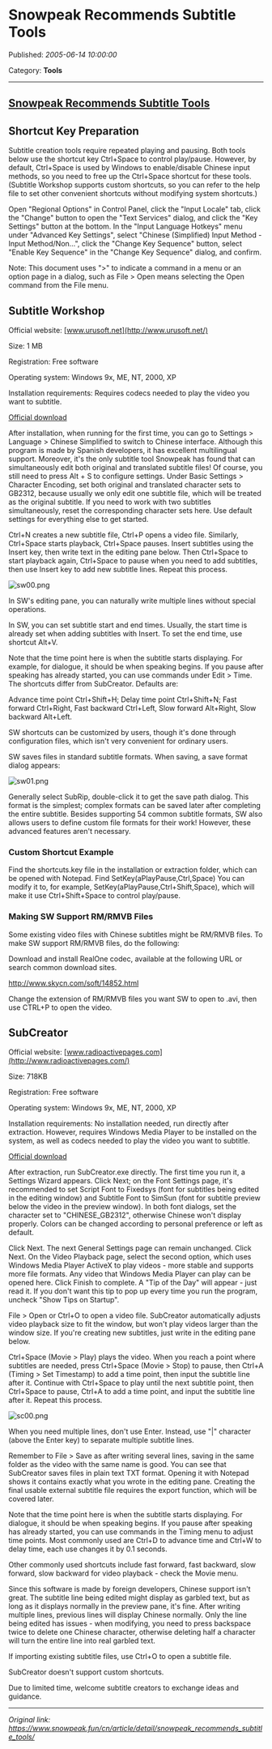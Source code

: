# Snowpeak Recommends Subtitle Tools

Published: *2005-06-14 10:00:00*

Category: __Tools__

---------

## [Snowpeak Recommends Subtitle Tools](/cn/article/detail/snowpeak_recommends_subtitle_tools/)


## Shortcut Key Preparation

Subtitle creation tools require repeated playing and pausing. Both tools below use the shortcut key Ctrl+Space to control play/pause. However, by default, Ctrl+Space is used by Windows to enable/disable Chinese input methods, so you need to free up the Ctrl+Space shortcut for these tools. (Subtitle Workshop supports custom shortcuts, so you can refer to the help file to set other convenient shortcuts without modifying system shortcuts.)

Open "Regional Options" in Control Panel, click the "Input Locale" tab, click the "Change" button to open the "Text Services" dialog, and click the "Key Settings" button at the bottom. In the "Input Language Hotkeys" menu under "Advanced Key Settings", select "Chinese (Simplified) Input Method - Input Method/Non...", click the "Change Key Sequence" button, select "Enable Key Sequence" in the "Change Key Sequence" dialog, and confirm.

Note: This document uses ">" to indicate a command in a menu or an option page in a dialog, such as File > Open means selecting the Open command from the File menu.

## Subtitle Workshop

Official website: [www.urusoft.net](http://www.urusoft.net/)

Size: 1 MB

Registration: Free software

Operating system: Windows 9x, ME, NT, 2000, XP

Installation requirements: Requires codecs needed to play the video you want to subtitle.

[Official download](http://www.urusoft.net/download.php?lang=1&id=sw)

After installation, when running for the first time, you can go to Settings > Language > Chinese Simplified to switch to Chinese interface. Although this program is made by Spanish developers, it has excellent multilingual support. Moreover, it's the only subtitle tool Snowpeak has found that can simultaneously edit both original and translated subtitle files! Of course, you still need to press Alt + S to configure settings. Under Basic Settings > Character Encoding, set both original and translated character sets to GB2312, because usually we only edit one subtitle file, which will be treated as the original subtitle. If you need to work with two subtitles simultaneously, reset the corresponding character sets here. Use default settings for everything else to get started.

Ctrl+N creates a new subtitle file, Ctrl+P opens a video file. Similarly, Ctrl+Space starts playback, Ctrl+Space pauses. Insert subtitles using the Insert key, then write text in the editing pane below. Then Ctrl+Space to start playback again, Ctrl+Space to pause when you need to add subtitles, then use Insert key to add new subtitle lines. Repeat this process.

![sw00.png](../assets/img/20050614_snowpeak_recommends_01.png)

In SW's editing pane, you can naturally write multiple lines without special operations.

In SW, you can set subtitle start and end times. Usually, the start time is already set when adding subtitles with Insert. To set the end time, use shortcut Alt+V.

Note that the time point here is when the subtitle starts displaying. For example, for dialogue, it should be when speaking begins. If you pause after speaking has already started, you can use commands under Edit > Time. The shortcuts differ from SubCreator. Defaults are:

Advance time point Ctrl+Shift+H; Delay time point Ctrl+Shift+N;
Fast forward Ctrl+Right, Fast backward Ctrl+Left, Slow forward Alt+Right, Slow backward Alt+Left.

SW shortcuts can be customized by users, though it's done through configuration files, which isn't very convenient for ordinary users.

SW saves files in standard subtitle formats. When saving, a save format dialog appears:

![sw01.png](../assets/img/20050614_snowpeak_recommends_02.png)

Generally select SubRip, double-click it to get the save path dialog. This format is the simplest; complex formats can be saved later after completing the entire subtitle. Besides supporting 54 common subtitle formats, SW also allows users to define custom file formats for their work! However, these advanced features aren't necessary.

### Custom Shortcut Example

Find the shortcuts.key file in the installation or extraction folder, which can be opened with Notepad. Find
SetKey(aPlayPause,Ctrl,Space)
You can modify it to, for example, SetKey(aPlayPause,Ctrl+Shift,Space), which will make it use Ctrl+Shift+Space to control play/pause.

### Making SW Support RM/RMVB Files

Some existing video files with Chinese subtitles might be RM/RMVB files. To make SW support RM/RMVB files, do the following:

Download and install RealOne codec, available at the following URL or search common download sites.

<http://www.skycn.com/soft/14852.html>

Change the extension of RM/RMVB files you want SW to open to .avi, then use CTRL+P to open the video.

## SubCreator

Official website: [www.radioactivepages.com](http://www.radioactivepages.com/)

Size: 718KB

Registration: Free software

Operating system: Windows 9x, ME, NT, 2000, XP

Installation requirements: No installation needed, run directly after extraction. However, requires Windows Media Player to be installed on the system, as well as codecs needed to play the video you want to subtitle.

[Official download](http://www.radioactivepages.com/download/SubCreator1.2.0.117.zip)

After extraction, run SubCreator.exe directly. The first time you run it, a Settings Wizard appears. Click Next; on the Font Settings page, it's recommended to set Script Font to Fixedsys (font for subtitles being edited in the editing window) and Subtitle Font to SimSun (font for subtitle preview below the video in the preview window). In both font dialogs, set the character set to "CHINESE_GB2312", otherwise Chinese won't display properly. Colors can be changed according to personal preference or left as default.

Click Next. The next General Settings page can remain unchanged. Click Next. On the Video Playback page, select the second option, which uses Windows Media Player ActiveX to play videos - more stable and supports more file formats. Any video that Windows Media Player can play can be opened here. Click Finish to complete. A "Tip of the Day" will appear - just read it. If you don't want this tip to pop up every time you run the program, uncheck "Show Tips on Startup".

File > Open or Ctrl+O to open a video file. SubCreator automatically adjusts video playback size to fit the window, but won't play videos larger than the window size. If you're creating new subtitles, just write in the editing pane below.

Ctrl+Space (Movie > Play) plays the video. When you reach a point where subtitles are needed, press Ctrl+Space (Movie > Stop) to pause, then Ctrl+A (Timing > Set Timestamp) to add a time point, then input the subtitle line after it. Continue with Ctrl+Space to play until the next subtitle point, then Ctrl+Space to pause, Ctrl+A to add a time point, and input the subtitle line after it. Repeat this process.

![sc00.png](../assets/img/20050614_snowpeak_recommends_03.png)

When you need multiple lines, don't use Enter. Instead, use "|" character (above the Enter key) to separate multiple subtitle lines.

Remember to File > Save as after writing several lines, saving in the same folder as the video with the same name is good. You can see that SubCreator saves files in plain text TXT format. Opening it with Notepad shows it contains exactly what you wrote in the editing pane. Creating the final usable external subtitle file requires the export function, which will be covered later.

Note that the time point here is when the subtitle starts displaying. For dialogue, it should be when speaking begins. If you pause after speaking has already started, you can use commands in the Timing menu to adjust time points. Most commonly used are Ctrl+D to advance time and Ctrl+W to delay time, each use changes it by 0.1 seconds.

Other commonly used shortcuts include fast forward, fast backward, slow forward, slow backward for video playback - check the Movie menu.

Since this software is made by foreign developers, Chinese support isn't great. The subtitle line being edited might display as garbled text, but as long as it displays normally in the preview pane, it's fine. After writing multiple lines, previous lines will display Chinese normally. Only the line being edited has issues - when modifying, you need to press backspace twice to delete one Chinese character, otherwise deleting half a character will turn the entire line into real garbled text.

If importing existing subtitle files, use Ctrl+O to open a subtitle file.

SubCreator doesn't support custom shortcuts.

Due to limited time, welcome subtitle creators to exchange ideas and guidance.

---
*Original link: https://www.snowpeak.fun/cn/article/detail/snowpeak_recommends_subtitle_tools/*